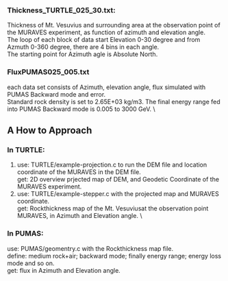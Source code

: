 ### Thickness_TURTLE_025_30.txt:
Thickness of Mt. Vesuvius and surrounding area at the observation point of the MURAVES experiment, as function of azimuth and elevation angle. \
The loop of each block of data start Elevation 0-30 degree and from Azmuth 0-360 degree, there are 4 bins in each angle. \
The starting point for Azimuth agle is Absolute North.

### FluxPUMAS025_005.txt
each data set consists of Azimuth, elevation angle, flux simulated with PUMAS Backward mode and error. \
Standard rock density is set to 2.65E+03 kg/m3. The final energy range fed into PUMAS Backward mode is 0.005 to 3000 GeV. \


## A How to Approach
### In TURTLE:
1. use: TURTLE/example-projection.c to run the DEM file and location coordinate of the MURAVES in the DEM file. \
   get: 2D overview prjected map of DEM, and Geodetic Coordinate of the MURAVES experiment. 
2. use: TURTLE/example-stepper.c with the projected map and MURAVES coordinate. \
   get: Rockthickness map of the Mt. Vesuviusat the observation point MURAVES, in Azimuth and Elevation angle. \

### In PUMAS:
use: PUMAS/geomentry.c with the Rockthickness map file. \
define: medium rock+air; backward mode; finally energy range; energy loss mode and so on. \
get: flux in Azimuth and Elevation angle. 


